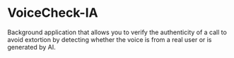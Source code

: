 # VoiceCheck-IA
Background application that allows you to verify the authenticity of a call to avoid extortion by detecting whether the voice is from a real user or is generated by AI.
